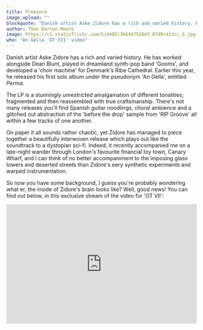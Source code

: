 ```yaml
---
title: Premiere
image_upload: ""
blockquote: "Danish artist Aske Zidore has a rich and varied history. He has worked alongside Dean Blunt, played in dreamland synth-pop band 'Gooms', and developed a 'choir machine' for Denmark's Ribe Cathedral. Earlier this year, he released his first solo album under the pseudonym 'An Gella', entitled _Perma_. "
author: Theo Darton-Moore
image: https://c1.staticflickr.com/5/4405/36644752643_07d9c413cc_b.jpg
who: "An Gella 'OT VII' video"
---
```

Danish artist Aske Zidore has a rich and varied history. He has worked alongside Dean Blunt, played in dreamland synth-pop band 'Gooms', and developed a 'choir machine' for Denmark's Ribe Cathedral. Earlier this year, he released his first solo album under the pseudonym 'An Gella', entitled _Perma_. 

The LP is a stunningly unrestricted amalgamation of different tonalities; fragmented and then reassembled with true craftsmanship. There's not many releases you'll find Spanish guitar noodlings, choral ambience and a glitched out abstraction of the 'before the drop' sample from 'RIP Groove' all within a few tracks of one another. 

On paper it all sounds rather chaotic, yet Zidore has managed to piece together a beautifully interwoven release which plays out like the soundtrack to a dystopian sci-fi. Indeed, it recently accompanied me on a late-night wander through London's favourite financial toy town, Canary Wharf, and I can think of no better accompaniment to the imposing glass towers and deserted streets than Zidore's eery synthetic experiments and warped instrumentation.

So now you have some background, I guess you're probably wondering what er, the inside of Zidore's brain looks like? Well, good news! You can find out below, in this exclusive stream of the video for 'OT VII':

<iframe width="100%" height="315" src="https://www.youtube.com/embed/GzgPPjMyr3Q?rel=0&controls=0&showinfo=0" frameborder="0" gesture="media" allow="encrypted-media" allowfullscreen></iframe>